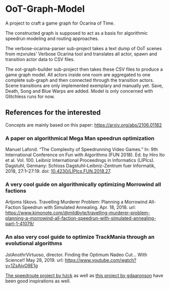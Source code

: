 # OoT-Graph-Model
A project to craft a game graph for Ocarina of Time.

The constructed graph is supposed to act as a basis for algorithmic
speedrun modeling and routing approaches.

The verbose-ocarina-parser sub-project takes a text dump of OoT scenes from mzxrules' Verbose Ocarina tool
and translates all actor, spawn and transition actor data to CSV files.

The oot-graph-builder sub-project then takes these CSV files to produce a game graph model.
All actors inside one room are aggregated to one complete sub-graph and then connected through the transition actors.
Scene transitions are only implemented exemplary and manually yet.
Save, Death, Song and Blue Warps are added.
Model is only concerned with Glitchless runs for now.

## References for the interested

Concepts are mainly based on this paper: https://arxiv.org/abs/2106.01182

### A paper on algorithmical Mega Man speedrun optimization

Manuel Lafond. “The Complexity of Speedrunning Video Games.” In: 9th
International Conference on Fun with Algorithms (FUN 2018). Ed. by Hiro
Ito et al. Vol. 100. Leibniz International Proceedings in Informatics (LIPIcs).
Dagstuhl, Germany: Schloss Dagstuhl–Leibniz-Zentrum fuer Informatik,
2018, 27:1–27:19. doi: [10.4230/LIPIcs.FUN.2018.27](https://doi.org/10.4230/LIPIcs.FUN.2018.27).

### A very cool guide on algorithmically optimizing Morrowind all factions

Artjoms Iškovs. Travelling Murderer Problem: Planning a Morrowind All-Faction
Speedrun with Simulated Annealing. Apr. 18, 2018. url: https://www.kimonote.com/@mildbyte/travelling-murderer-problem-planning-a-morrowind-all-faction-speedrun-with-simulated-annealing-part-1-41079/

### An also very cool guide to optimize TrackMania through an evolutional algorithms

JstAnothrVirtuoso, director. Finding the Optimum Nadeo Cut... With Science!! May 28, 2019. url: https://www.youtube.com/watch?v=1ZsAjvO9E1g






[The speedroute project by hzck](https://github.com/hzck/speedroute) as well as [this project by gdaaronson](https://github.com/gdaaronson/Thesis) have been good inspirations as well.

